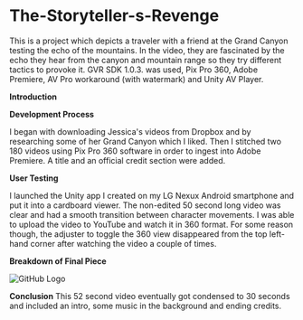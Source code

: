 # The-Storyteller-s-Revenge

This is a project which depicts a traveler with a friend at the Grand Canyon testing the echo of the mountains. In the video, they are fascinated by the echo they hear from the canyon and mountain range so they try different tactics to provoke it. GVR SDK 1.0.3. was used, Pix Pro 360, Adobe Premiere, AV Pro workaround (with watermark) and Unity AV Player.

__Introduction__

__Development Process__

I began with downloading Jessica's videos from Dropbox and by researching some of her Grand Canyon which I liked. Then I stitched two 180 videos using Pix Pro 360 software in order to ingest into Adobe Premiere. A title and an official credit section were added. 

__User Testing__

I launched the Unity app I created on my LG Nexux Android smartphone and put it into a cardboard viewer. The non-edited 50 second long video was clear and had a smooth transition between character movements. I was able to upload the video to YouTube and watch it in 360 format. For some reason though, the adjuster to toggle the 360 view disappeared from the top left-hand corner after watching the video a couple of times. 

__Breakdown of Final Piece__

![GitHub Logo](/Screenshots/Android1.png)


__Conclusion__
This 52 second video eventually got condensed to 30 seconds and included an intro, some music in the background and ending credits.
